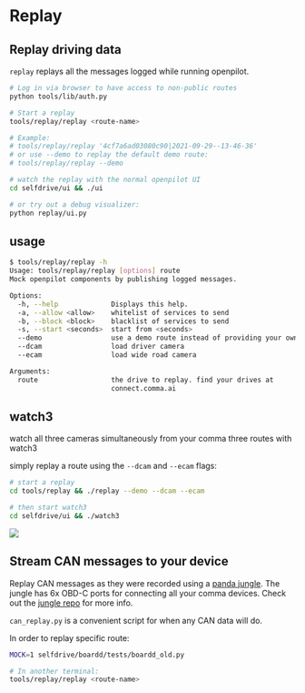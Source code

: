 # Replay

## Replay driving data

`replay` replays all the messages logged while running openpilot.

```bash
# Log in via browser to have access to non-public routes
python tools/lib/auth.py

# Start a replay
tools/replay/replay <route-name>

# Example:
# tools/replay/replay '4cf7a6ad03080c90|2021-09-29--13-46-36'
# or use --demo to replay the default demo route:
# tools/replay/replay --demo

# watch the replay with the normal openpilot UI
cd selfdrive/ui && ./ui

# or try out a debug visualizer:
python replay/ui.py
```

## usage

``` bash
$ tools/replay/replay -h
Usage: tools/replay/replay [options] route
Mock openpilot components by publishing logged messages.

Options:
  -h, --help             Displays this help.
  -a, --allow <allow>    whitelist of services to send
  -b, --block <block>    blacklist of services to send
  -s, --start <seconds>  start from <seconds>
  --demo                 use a demo route instead of providing your own
  --dcam                 load driver camera
  --ecam                 load wide road camera

Arguments:
  route                  the drive to replay. find your drives at
                         connect.comma.ai
```

## watch3

watch all three cameras simultaneously from your comma three routes with watch3

simply replay a route using the `--dcam` and `--ecam` flags:

```bash
# start a replay
cd tools/replay && ./replay --demo --dcam --ecam

# then start watch3
cd selfdrive/ui && ./watch3
```

![](https://i.imgur.com/IeaOdAb.png)

## Stream CAN messages to your device

Replay CAN messages as they were recorded using a [panda jungle](https://comma.ai/shop/products/panda-jungle). The jungle has 6x OBD-C ports for connecting all your comma devices. Check out the [jungle repo](https://github.com/commaai/panda_jungle) for more info.

`can_replay.py` is a convenient script for when any CAN data will do.

In order to replay specific route:
```bash
MOCK=1 selfdrive/boardd/tests/boardd_old.py

# In another terminal:
tools/replay/replay <route-name>
```
